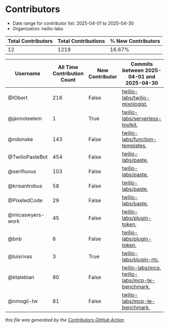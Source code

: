 # Contributors

- Date range for contributor list:  2025-04-01 to 2025-04-30
- Organization: twilio-labs

| Total Contributors | Total Contributions | % New Contributors |
| --- | --- | --- |
| 12 | 1219 | 16.67% |

| Username | All Time Contribution Count | New Contributor | Commits between 2025-04-01 and 2025-04-30 |
| --- | --- | --- | --- |
| @IObert | 216 | False | [twilio-labs/twilio-mixologist](https://github.com/twilio-labs/twilio-mixologist/commits?author=IObert&since=2025-04-01&until=2025-04-30),  |
| @jannoteelem | 1 | True | [twilio-labs/serverless-toolkit](https://github.com/twilio-labs/serverless-toolkit/commits?author=jannoteelem&since=2025-04-01&until=2025-04-30),  |
| @robinske | 143 | False | [twilio-labs/function-templates](https://github.com/twilio-labs/function-templates/commits?author=robinske&since=2025-04-01&until=2025-04-30),  |
| @TwilioPasteBot | 454 | False | [twilio-labs/paste](https://github.com/twilio-labs/paste/commits?author=TwilioPasteBot&since=2025-04-01&until=2025-04-30),  |
| @serifluous | 103 | False | [twilio-labs/paste](https://github.com/twilio-labs/paste/commits?author=serifluous&since=2025-04-01&until=2025-04-30),  |
| @krisantrobus | 58 | False | [twilio-labs/paste](https://github.com/twilio-labs/paste/commits?author=krisantrobus&since=2025-04-01&until=2025-04-30),  |
| @PixeledCode | 29 | False | [twilio-labs/paste](https://github.com/twilio-labs/paste/commits?author=PixeledCode&since=2025-04-01&until=2025-04-30),  |
| @micaswyers-work | 45 | False | [twilio-labs/plugin-token](https://github.com/twilio-labs/plugin-token/commits?author=micaswyers-work&since=2025-04-01&until=2025-04-30),  |
| @bnb | 6 | False | [twilio-labs/plugin-token](https://github.com/twilio-labs/plugin-token/commits?author=bnb&since=2025-04-01&until=2025-04-30),  |
| @luisrivas | 3 | True | [twilio-labs/plugin-rtc](https://github.com/twilio-labs/plugin-rtc/commits?author=luisrivas&since=2025-04-01&until=2025-04-30),  |
| @ktalebian | 80 | False | [twilio-labs/mcp](https://github.com/twilio-labs/mcp/commits?author=ktalebian&since=2025-04-01&until=2025-04-30), [twilio-labs/mcp-te-benchmark](https://github.com/twilio-labs/mcp-te-benchmark/commits?author=ktalebian&since=2025-04-01&until=2025-04-30),  |
| @nmogil-tw | 81 | False | [twilio-labs/mcp-te-benchmark](https://github.com/twilio-labs/mcp-te-benchmark/commits?author=nmogil-tw&since=2025-04-01&until=2025-04-30),  |

 _this file was generated by the [Contributors GitHub Action](https://github.com/github/contributors)_
